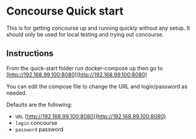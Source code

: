 # Concourse Quick start

This is for getting concourse up and running quickly without any setup. It should only be used for local testing and trying out concourse.

## Instructions

From the quick-start folder run docker-compose up then go to [http://192.168.99.100:8080](http://192.168.99.100:8080)

You can edit the compose file to change the URL and login/password as needed.

Defaults are the following:

* `URL` [http://192.168.99.100:8080](http://192.168.99.100:8080)
* `login` concourse
* `password` password
